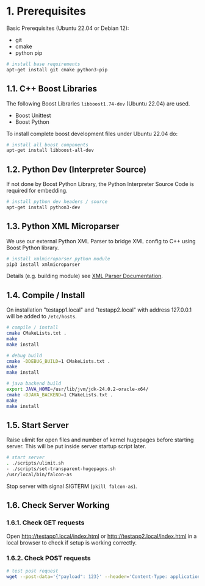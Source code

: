 # 1. Prerequisites

Basic Prerequisites (Ubuntu 22.04 or Debian 12):
- git
- cmake
- python pip

```bash
# install base requirements
apt-get install git cmake python3-pip
```

## 1.1. C++ Boost Libraries

The following Boost Libraries ```libboost1.74-dev``` (Ubuntu 22.04) are used. 

- Boost Unittest
- Boost Python

To install complete boost development files under Ubuntu 22.04 do:

```bash
# install all boost components
apt-get install libboost-all-dev
```

## 1.2. Python Dev (Interpreter Source)

If not done by Boost Python Library, the Python Interpreter Source Code is required for embedding. 

```bash
# install python dev headers / source
apt-get install python3-dev
```

## 1.3. Python XML Microparser

We use our external Python XML Parser to bridge XML config to C++ using Boost Python library.

```bash
# install xmlmicroparser python module
pip3 install xmlmicroparser
```

Details (e.g. building module) see [XML Parser Documentation](https://github.com/clauspruefer/python-xml-microparser/blob/master/README.md).

## 1.4. Compile / Install

On installation "testapp1.local" and "testapp2.local" with address 127.0.0.1 will
be added to ```/etc/hosts```.

```bash
# compile / install
cmake CMakeLists.txt .
make
make install
```

```bash
# debug build
cmake -DDEBUG_BUILD=1 CMakeLists.txt .
make
make install
```

```bash
# java backend build
export JAVA_HOME=/usr/lib/jvm/jdk-24.0.2-oracle-x64/
cmake -DJAVA_BACKEND=1 CMakeLists.txt .
make
make install
```

## 1.5. Start Server

Raise ulimit for open files and number of kernel hugepages before starting server.
This will be put inside server startup script later.

```bash
# start server
. ./scripts/ulimit.sh
- ./scripts/set-transparent-hugepages.sh
/usr/local/bin/falcon-as
```

Stop server with signal SIGTERM (```pkill falcon-as```).

## 1.6. Check Server Working

### 1.6.1. Check GET requests

Open http://testapp1.local/index.html or http://testapp2.local/index.html in a local browser
to check if setup is working correctly.

### 1.6.2. Check POST requests

```bash
# test post request
wget --post-data='{"payload": 123}' --header='Content-Type: application/json' http://testapp1.local/backend/
```

